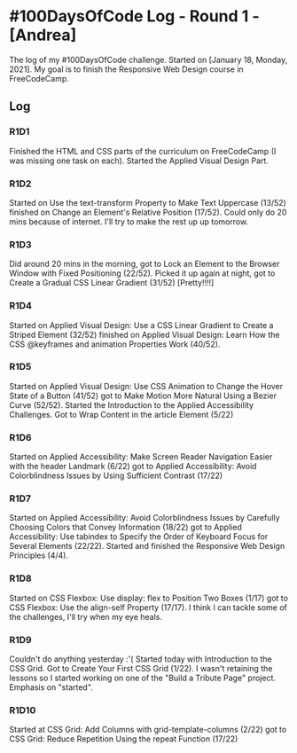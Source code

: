 # #100DaysOfCode Log - Round 1 - [Andrea]

The log of my #100DaysOfCode challenge. Started on [January 18, Monday, 2021]. My goal is to finish the Responsive Web Design course in FreeCodeCamp.

## Log

### R1D1 
Finished the HTML and CSS parts of the curriculum on FreeCodeCamp (I was missing one task on each). Started the Applied Visual Design Part.

### R1D2
Started on Use the text-transform Property to Make Text Uppercase (13/52) finished on Change an Element's Relative Position (17/52). Could only do 20 mins because of internet. I'll try to make the rest up up tomorrow.

### R1D3
Did around 20 mins in the morning, got to Lock an Element to the Browser Window with Fixed Positioning (22/52). Picked it up again at night, got to Create a Gradual CSS Linear Gradient (31/52) [Pretty!!!!]

### R1D4
Started on Applied Visual Design: Use a CSS Linear Gradient to Create a Striped Element (32/52) finished on Applied Visual Design: Learn How the CSS @keyframes and animation Properties Work (40/52). 

### R1D5
Started on Applied Visual Design: Use CSS Animation to Change the Hover State of a Button (41/52) got to Make Motion More Natural Using a Bezier Curve (52/52). Started the Introduction to the Applied Accessibility Challenges. Got to Wrap Content in the article Element (5/22)

### R1D6
Started on Applied Accessibility: Make Screen Reader Navigation Easier with the header Landmark (6/22) got to Applied Accessibility: Avoid Colorblindness Issues by Using Sufficient Contrast (17/22)

### R1D7
Started on Applied Accessibility: Avoid Colorblindness Issues by Carefully Choosing Colors that Convey Information (18/22) got to Applied Accessibility: Use tabindex to Specify the Order of Keyboard Focus for Several Elements (22/22). Started and finished the Responsive Web Design Principles (4/4).

### R1D8
Started on CSS Flexbox: Use display: flex to Position Two Boxes (1/17) got to CSS Flexbox: Use the align-self Property (17/17). I think I can tackle some of the challenges, I'll try when my eye heals.

### R1D9
Couldn't do anything yesterday :'( Started today with Introduction to the CSS Grid. Got to Create Your First CSS Grid (1/22). I wasn't retaining the lessons so I started working on one of the "Build a Tribute Page" project. Emphasis on "started".

### R1D10
Started at CSS Grid: Add Columns with grid-template-columns (2/22) got to CSS Grid: Reduce Repetition Using the repeat Function (17/22)
